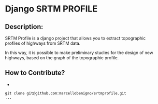 # Django SRTM PROFILE


## Description:

SRTM Profile is a django project that allows you to extract topographic profiles
of highways from SRTM data.

In this way, it is possible to make preliminary studies for the design of new
highways, based on the graph of the topographic profile.

## How to Contribute?

*

```
git clone git@github.com:marcellobenigno/srtmprofile.git
...
```
